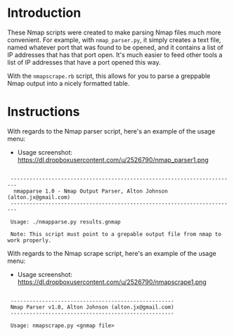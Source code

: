 Introduction
===
These Nmap scripts were created to make parsing Nmap files much more convenient. For example, with <code>nmap_parser.py</code>, it simply creates a text file, named whatever port that was found to be opened, and it contains a list of IP addresses that has that port open. It's much easier to feed other tools a list of IP addresses that have a port opened this way.

With the <code>nmapscrape.rb</code> script, this allows for you to parse a greppable Nmap output into a nicely formatted table.

Instructions
===
With regards to the Nmap parser script, here's an example of the usage menu:

  - Usage screenshot: https://dl.dropboxusercontent.com/u/2526790/nmap_parser1.png

<pre><code>
 ------------------------------------------------------------------------
  nmapparse 1.0 - Nmap Output Parser, Alton Johnson (alton.jx@gmail.com)
 ------------------------------------------------------------------------
 
 Usage: ./nmapparse.py results.gnmap

 Note: This script must point to a grepable output file from nmap to work properly.
</code></pre>

With regards to the Nmap scrape script, here's an example of the usage menu:

  - Usage screenshot: https://dl.dropboxusercontent.com/u/2526790/nmapscrape1.png

<pre><code>
 ----------------------------------------------------
 Nmap Parser v1.0, Alton Johnson (alton.jx@gmail.com) 
 ----------------------------------------------------

 Usage: nmapscrape.py &lt;gnmap file&gt;
</code></pre>